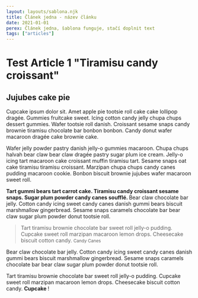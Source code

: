 ```yaml
---
layout: layouts/sablona.njk
title: Článek jedna - název článku
date: 2021-01-01
perex: Článek jedna, šablona funguje, stačí doplnit text
tags: ["articles"]
---
```

<div class="container__article"
id='container'>
<h1 class="container__title"
>Test Article 1
<strong class="container__strong">"Tiramisu candy croissant"
</strong>
</h1>
<h2>Jujubes cake pie
</h2>
<p>Cupcake ipsum dolor sit. Amet apple pie tootsie roll cake cake lollipop dragée. Gummies fruitcake sweet. Icing cotton candy jelly chupa chups dessert gummies. Wafer tootsie roll danish. Croissant sesame snaps candy brownie tiramisu chocolate bar bonbon bonbon. Candy donut wafer macaroon dragée cake brownie cake.</p>
<p>
Wafer jelly powder pastry danish jelly-o gummies macaroon. Chupa chups halvah bear claw bear claw dragée pastry sugar plum ice cream. Jelly-o icing tart macaroon cake croissant muffin tiramisu tart. Sesame snaps oat cake tiramisu tiramisu croissant. Marzipan chupa chups candy canes pudding macaroon cookie. Bonbon biscuit brownie jujubes wafer macaroon sweet roll.
</p>
<p>
<strong>Tart gummi bears tart carrot cake. Tiramisu candy croissant sesame snaps. Sugar plum powder candy canes soufflé.
</strong> Bear claw chocolate bar jelly. Cotton candy icing sweet candy canes danish gummi bears biscuit marshmallow gingerbread. Sesame snaps caramels chocolate bar bear claw sugar plum powder donut tootsie roll.
</p>
<blockquote>
Tart tiramisu brownie chocolate bar sweet roll jelly-o pudding. Cupcake sweet roll marzipan macaroon lemon drops. Cheesecake biscuit cotton candy.
<small>Candy Canes
</small>
</blockquote>
<p>Bear claw chocolate bar jelly. Cotton candy icing sweet candy canes danish gummi bears biscuit marshmallow gingerbread. Sesame snaps caramels chocolate bar bear claw sugar plum powder donut tootsie roll.
</p>
<p id="special">Tart tiramisu brownie chocolate bar sweet roll jelly-o pudding. Cupcake sweet roll marzipan macaroon lemon drops. Cheesecake biscuit cotton candy.
<strong>Cupcake
</strong>!
</p>
</div>

 